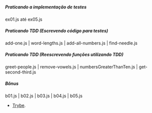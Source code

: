 ##### Praticando a implementação de testes
ex01.js até ex05.js

##### Praticando TDD (Escrevendo código para testes)
add-one.js | word-lengths.js | add-all-numbers.js | find-needle.js

##### Praticando TDD (Reescrevendo funções utilizando TDD)
greet-people.js | remove-vowels.js | numbersGreaterThanTen.js | get-second-third.js

##### Bônus
b01.js | b02.js | b03.js | b04.js | b05.js



- [Trybe](https://app.betrybe.com/course/fundamentals/js-unit-tests/js-unit-tests).


